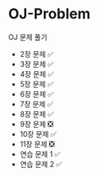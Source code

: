 # OJ-Problem
OJ 문제 풀기

+ 2장 문제 ✅️
+ 3장 문제 ✅️
+ 4장 문제 ✅️
+ 5장 문제 ✅️
+ 6장 문제 ✅️
+ 7장 문제 ✅️
+ 8장 문제 ✅️
+ 9장 문제 ❎️
+ 10장 문제 ✅️
+ 11장 문제 ❎️
+ 연습 문제 1 ✅️
+ 연습 문제 2 ✅️
